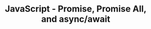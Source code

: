 ---
draft: true
title: JavaScript - Promise, Promise All, and async/await
description: "Discover the concepts of Promises, Promise.all(), and async/await in JS, along with example code for each. Learn to handle asynchronous operations effectively."
publishDate: "2023-06-29"
tags: [javascript]
---